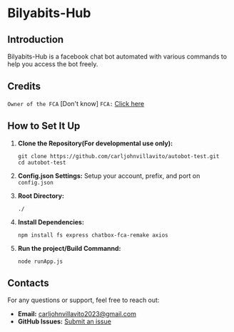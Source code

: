 # Bilyabits-Hub

## Introduction
Bilyabits-Hub is a facebook chat bot automated with various commands to help you access the bot freely.


## Credits
`Owner of the FCA`  [Don't know]
`FCA:`  [Click here](https://www.npmjs.com/package/chatbox-fca-remake)

## How to Set It Up
1. **Clone the Repository(For developmental use only):**
   ```
   git clone https://github.com/carljohnvillavito/autobot-test.git
   cd autobot-test
   ```

2. **Config.json Settings:**
   Setup your account, prefix, and port on `config.json`

3. **Root Directory:**
   ```
   ./
   ```

4. **Install Dependencies:**
   ```
   npm install fs express chatbox-fca-remake axios
   ```
5. **Run the project/Build Commannd:**
   ```
   node runApp.js
   ```

## Contacts
For any questions or support, feel free to reach out:

- **Email:** carljohnvillavito2023@gmail.com
- **GitHub Issues:** [Submit an issue](https://github.com/carljohnvillavito/autobot-test/issues)
